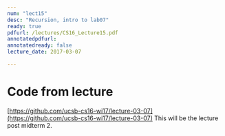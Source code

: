 ```yaml
---
num: "lect15"
desc: "Recursion, intro to lab07"
ready: true
pdfurl: /lectures/CS16_Lecture15.pdf
annotatedpdfurl: 
annotatedready: false
lecture_date: 2017-03-07 

---
```

# Code from lecture
[https://github.com/ucsb-cs16-wi17/lecture-03-07](https://github.com/ucsb-cs16-wi17/lecture-03-07)
This will be the lecture post midterm 2.